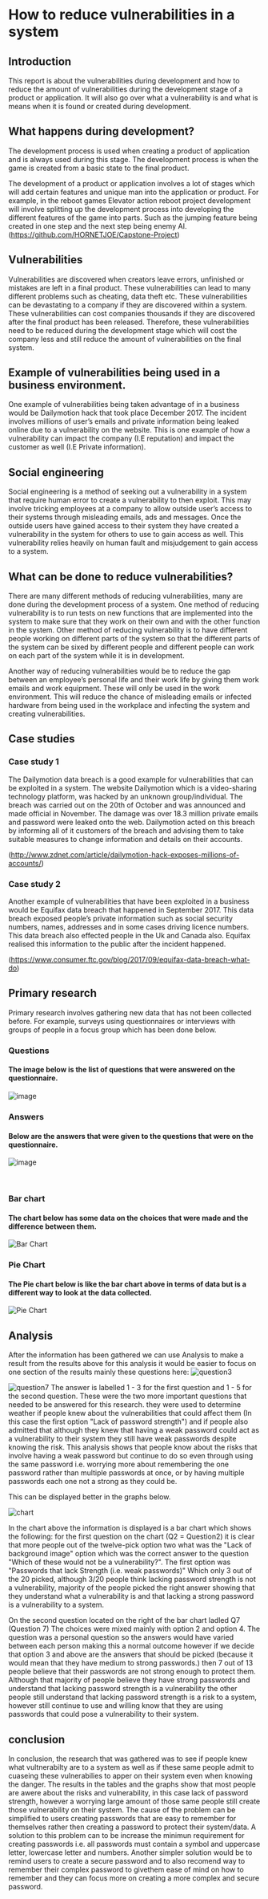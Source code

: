 # How to reduce vulnerabilities in a system
## Introduction
This report is about the vulnerabilities during development and how to reduce the amount of vulnerabilities during the development stage of a product or application. It will also go over what a vulnerability is and what is means when it is found or created during development.

## What happens during development?
The development process is used when creating a product of application and is always used during this stage. The development process is when the game is created from a basic state to the final product.

The development of a product or application involves a lot of stages which will add certain features and unique man into the application or product. For example, in the reboot games Elevator action reboot project development will involve splitting up the development process into developing the different features of the game into parts. Such as the jumping feature being created in one step and the next step being enemy AI. (https://github.com/HORNETJOE/Capstone-Project)

## Vulnerabilities
Vulnerabilities are discovered when creators leave errors, unfinished or mistakes are left in a final product. These vulnerabilities can lead to many different problems such as cheating, data theft etc. These vulnerabilities can be devastating to a company if they are discovered within a system. These vulnerabilities can cost companies thousands if they are discovered after the final product has been released. Therefore, these vulnerabilities need to be reduced during the development stage which will cost the company less and still reduce the amount of vulnerabilities on the final system.

## Example of vulnerabilities being used in a business environment.
One example of vulnerabilities being taken advantage of in a business would be Dailymotion hack that took place December 2017. The incident involves millions of user’s emails and private information being leaked online due to a vulnerability on the website. This is one example of how a vulnerability can impact the company (I.E reputation) and impact the customer as well (I.E Private information).

## Social engineering
Social engineering is a method of seeking out a vulnerability in a system that require human error to create a vulnerability to then exploit. This may involve tricking employees at a company to allow outside user’s access to their systems through misleading emails, ads and messages. Once the outside users have gained access to their system they have created a vulnerability in the system for others to use to gain access as well. This vulnerability relies heavily on human fault and misjudgement to gain access to a system.

## What can be done to reduce vulnerabilities?
There are many different methods of reducing vulnerabilities, many are done during the development process of a system. One method of reducing vulnerability is to run tests on new functions that are implemented into the system to make sure that they work on their own and with the other function in the system. Other method of reducing vulnerability is to have different people working on different parts of the system so that the different parts of the system can be sixed by different people and different people can work on each part of the system while it is in development.

Another way of reducing vulnerabilities would be to reduce the gap between an employee’s personal life and their work life by giving them work emails and work equipment. These will only be used in the work environment. This will reduce the chance of misleading emails or infected hardware from being used in the workplace and infecting the system and creating vulnerabilities.

## Case studies
### Case study 1  
The Dailymotion data breach is a good example for vulnerabilities that can be exploited in a system. The website Dailymotion which is a video-sharing technology platform, was hacked by an unknown group/individual. The breach was carried out on the 20th of October and was announced and made official in November. The damage was over 18.3 million private emails and password were leaked onto the web.
Dailymotion acted on this breach by informing all of it customers of the breach and advising them to take suitable measures to change information and details on their accounts.

(http://www.zdnet.com/article/dailymotion-hack-exposes-millions-of-accounts/)
### Case study 2
Another example of vulnerabilities that have been exploited in a business would be Equifax data breach that happened in September 2017. This data breach exposed people’s private information such as social security numbers, names, addresses and in some cases driving licence numbers. This data breach also effected people in the Uk and Canada also. Equifax realised this information to the public after the incident happened.

(https://www.consumer.ftc.gov/blog/2017/09/equifax-data-breach-what-do)
 
## Primary research
Primary research involves gathering new data that has not been collected before. For example, surveys using questionnaires or interviews with groups of people in a focus group which has been done below.

### Questions
#### The image below is the list of questions that were answered on the questionnaire.
![image](https://github.com/HORNETJOE/Research/blob/master/Questions.PNG)

### Answers
#### Below are the answers that were given to the questions that were on the questionnaire.
![image](https://github.com/HORNETJOE/Research/blob/master/image2.png)

 
### Bar chart
#### The chart below has some data on the choices that were made and the difference between them.
![Bar Chart](https://github.com/HORNETJOE/Research/blob/master/Capture.PNG)
### Pie Chart
#### The Pie chart below is like the bar chart above in terms of data but is a different way to look at the data collected.
![Pie Chart](https://github.com/HORNETJOE/Research/blob/master/piechart.PNG)

## Analysis
After the information has been gathered we can use Analysis to make a result from the results above for this analysis it would be easier to focus on one section of the results mainly these questions here:
![question3](https://github.com/HORNETJOE/Research/blob/master/question3.PNG)

![question7](https://github.com/HORNETJOE/Research/blob/master/question7.PNG)
The answer is labelled 1 - 3 for the first question and 1 - 5 for the second question. These were the two more important questions that needed to be answered for this research. they were used to determine weather if people knew about the vulnerabilities that could affect them (In this case the first option "Lack of password strength") and if people also admitted that although they knew that having a weak password could act as a vulnerability to their system they still have weak passwords despite knowing the risk. This analysis shows that people know about the risks that involve having a weak password but continue to do so even through using the same password i.e. worrying more about remembering the one password rather than multiple passwords at once, or by having multiple passwords each one not a strong as they could be.

This can be displayed better in the graphs below.

![chart](https://github.com/HORNETJOE/Research/blob/master/questions7and7chart.PNG)

In the chart above the information is displayed is a bar chart which shows the following: for the first question on the chart (Q2 = Question2) it is clear that more people out of the twelve-pick option two what was the "Lack of background image" option which was the correct answer to the question "Which of these would not be a vulnerability?". The first option was "Passwords that lack Strength (i.e. weak passwords)" Which only 3 out of the 20 picked, although 3/20 people think lacking password strength is not a vulnerability, majority of the people picked the right answer showing that they understand what a vulnerability is and that lacking a strong password is a vulnerability to a system.

On the second question located on the right of the bar chart ladled Q7 (Question 7) The choices were mixed mainly with option 2 and option 4. The question was a personal question so the answers would have varied between each person making this a normal outcome however if we decide that option 3 and above are the answers that should be picked (because it would mean that they have medium to strong passwords.) then 7 out of 13 people believe that their passwords are not strong enough to protect them. Although that majority of people believe they have strong passwords and understand that lacking password strength is a vulnerability the other people still understand that lacking password strength is a risk to a system, however still continue to use and willing know that they are using passwords that could pose a vulnerability to their system.

## conclusion
In conclusion, the research that was gathered was to see if people knew what vultnerabilty are to a system as well as if these same people admit to cuaseing these vulnerabilies to apper on their system even when knowing the danger. The results in the tables and the graphs show that most people are awere about the risks and vulnerability, in this case lack of password strength, however a worrying large amount of those same people still create those vulnerability on their system. The cause of the problem can be simplified to users creating passwords that are easy to remember for themselves rather then creating a password to protect their system/data. A solution to this problem can to be increase the minimun requirement for creating passwords i.e. all passwords must contain a symbol and uppercase letter, lowercase letter and numbers. Another simpler solution would be to remind users to create a secure password and to also recomend way to remember their complex password to givethem ease of mind on how to remember and they can focus more on creating a more complex and secure password.

